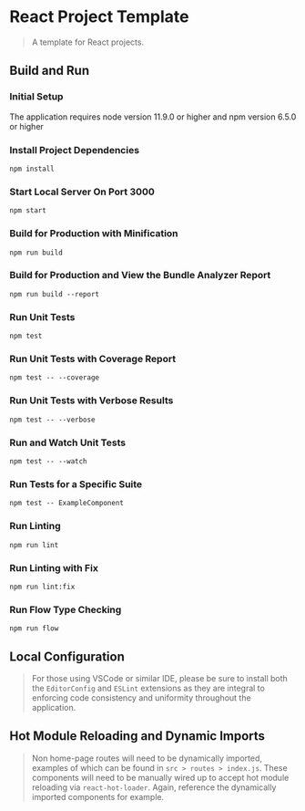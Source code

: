 # React Project Template

> A template for React projects.

## Build and Run

### Initial Setup
The application requires node version 11.9.0 or higher and npm version 6.5.0 or higher

### Install Project Dependencies
```
npm install
```

### Start Local Server On Port 3000
```
npm start
```

### Build for Production with Minification
```
npm run build
```

### Build for Production and View the Bundle Analyzer Report
```
npm run build --report
```

### Run Unit Tests
```
npm test
```

### Run Unit Tests with Coverage Report
```
npm test -- --coverage
```

### Run Unit Tests with Verbose Results
```
npm test -- --verbose
```

### Run and Watch Unit Tests
```
npm test -- --watch
```

### Run Tests for a Specific Suite
```
npm test -- ExampleComponent
```

### Run Linting
```
npm run lint
```

### Run Linting with Fix
```
npm run lint:fix
```

### Run Flow Type Checking
```
npm run flow
```

## Local Configuration
> For those using VSCode or similar IDE, please be sure to install both the `EditorConfig` and `ESLint` extensions as they are integral to enforcing
> code consistency and uniformity throughout the application.

## Hot Module Reloading and Dynamic Imports
> Non home-page routes will need to be dynamically imported, examples of which can be found in `src > routes > index.js`. These components will need to be
> manually wired up to accept hot module reloading via `react-hot-loader`. Again, reference the dynamically imported components for example.
